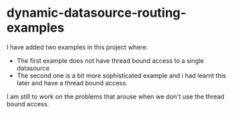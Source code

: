 # dynamic-datasource-routing-examples

I have added two examples in this project where:

 *  The first example does not have thread bound access to a single datasource
 *  The second one is a bit more sophisticated example and i had learnt this later and have a thread bound access.

 I am still to work on the problems that arouse when we don't use the thread bound access.